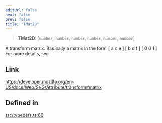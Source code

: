 ```yaml
---
editUrl: false
next: false
prev: false
title: "TMat2D"
---
```


> **TMat2D**: [`number`, `number`, `number`, `number`, `number`, `number`]

A transform matrix.
Basically a matrix in the form
[ a c e ]
[ b d f ]
[ 0 0 1 ]
For more details, see

## Link

https://developer.mozilla.org/en-US/docs/Web/SVG/Attribute/transform#matrix

## Defined in

[src/typedefs.ts:60](https://github.com/fabricjs/fabric.js/blob/c093e29e73123dafcfa091ff4d5e04e690bb796e/src/typedefs.ts#L60)
